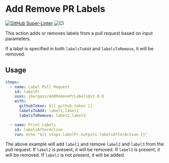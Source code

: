 # Add Remove PR Labels

[![GitHub Super-Linter](https://github.com/jburgess/AddRemovePrLabels/actions/workflows/linter.yml/badge.svg)](https://github.com/super-linter/super-linter)
![CI](https://github.com/jburgess/AddRemovePrLabels/actions/workflows/ci.yml/badge.svg)

This action adds or removes labels from a pull request based on input
parameters.

If a label is specified in both `labelsToAdd` and `labelsToRemove`, it will be
removed.

## Usage

```yaml
steps:
  - name: Label Pull Request
    id: labelPr
    uses: jburgess/AddRemovePrLabels@v1.0.0
    with:
      githubToken: ${{ github.token }}
      labelsToAdd: label1,label2
      labelsToRemove: label2,label3

  - name: Print Labels
    id: labelsAfterAction
    run: echo "${{ steps.labelPr.outputs.labelsAfterAction }}"
```

The above example will add `label1` and remove `label2` and `label3` from the
pull request.
If `label2` is present, it will be removed.
If `label3` is present, it will be removed. If `label1` is not present,
it will be added.
